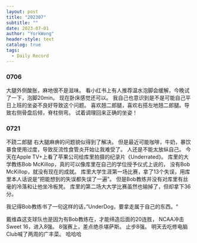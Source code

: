 ```yaml
---
layout: post
title: "202307"
subtitle: ""
date: 2023-07-01
author: "YorkWong"
header-style: text
catalog: true
tags:
  - Daily Record
---
```

### 0706

大腿外侧酸胀，麻地很不是滋味。
看小红书上有人推荐温水泡脚会缓解，今晚试了一下，泡脚20min。
现在卧床感觉还可以。
我自己也意识到是不是可能自己平日上班的坐姿不良好导致这个问题。
喜欢翘二郎腿，喜欢右搭左地翘二郎腿。导致右侧骨盘后倾，脊柱侧弯。
试着调理回来正确的坐姿！


### 0721
不跷二郎腿 右大腿麻痹的问题貌似得到了解决。
但是最近可能咖啡，牛奶，暴饮暴食使用过度，导致反流性食管炎开始让我难受了。
人还是不能太放纵自己。
今天在Apple TV+上看了苹果公司给库里拍摄的纪录片《Underrated》。
库里的大学教练Bob McKillop，真的可以像库里在自己的学位授予仪式上说的，
没有Bob McKillop，就没有现在的成就。
库里大学生涯第一场比赛，拿了13个失误，用库里本人话说是“把能想到的失误都失误了一遍”。
但是Bob教练并没有对库里有丝毫的冷落和让他坐冷板凳。
库里的第二场大大学比赛虽然也输掉了，但却拿下36分。

我记得Bob教练书了一句这样的话，”UnderDog，要拿走属于自己的东西。“

戴维森这支球队也是因为有Bob教练在，才能缔造后面的20连胜，
NCAA冲击Sweet 16，进入8强。
8强赛上，差点绝杀堪萨斯。
止步8强。
明天去吃修电脑Club喊了两周的广丰菜。
哈哈哈


